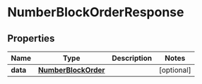 

# NumberBlockOrderResponse


## Properties

| Name | Type | Description | Notes |
|------------ | ------------- | ------------- | -------------|
|**data** | [**NumberBlockOrder**](NumberBlockOrder.md) |  |  [optional] |



